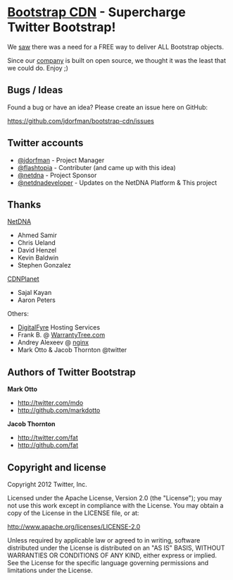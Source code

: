 [Bootstrap CDN](http://bootstrapcdn.com/) - Supercharge Twitter Bootstrap!
=================

We [saw](https://github.com/twitter/bootstrap/issues/1679#issuecomment-5861281) there was a need for a FREE way to deliver ALL Bootstrap objects. 

Since our [company](http://www.netdna.com/?src=github-readme) is built on open source, we thought it was the least that we could do. Enjoy ;)

Bugs / Ideas
-----------

Found a bug or have an idea? Please create an issue here on GitHub:

https://github.com/jdorfman/bootstrap-cdn/issues

Twitter accounts
---------------

* [@jdorfman](http://twitter.com/jdorfman) - Project Manager
* [@flashtopia](http://twitter.com/flashtopia) - Contributer (and came up with this idea)
* [@netdna](http://twitter.com/netdna) - Project Sponsor
* [@netdnadeveloper](http://twitter.com/netdnadeveloper) - Updates on the NetDNA Platform & This project

Thanks
-----

[NetDNA](http://www.netdna.com)
* Ahmed Samir
* Chris Ueland
* David Henzel
* Kevin Baldwin
* Stephen Gonzalez

[CDNPlanet](http://www.cdnplanet.com)
* Sajal Kayan
* Aaron Peters

Others:
* [DigitalFyre](http://digitalfyre.com) Hosting Services
* Frank B. @ [WarrantyTree.com](http://WarrantyTree.com)
* Andrey Alexeev @ [nginx](http://www.nginx.com)
* Mark Otto & Jacob Thornton @twitter

Authors of Twitter Bootstrap
-------

**Mark Otto**

+ http://twitter.com/mdo
+ http://github.com/markdotto

**Jacob Thornton**

+ http://twitter.com/fat
+ http://github.com/fat



Copyright and license
---------------------

Copyright 2012 Twitter, Inc.

Licensed under the Apache License, Version 2.0 (the "License");
you may not use this work except in compliance with the License.
You may obtain a copy of the License in the LICENSE file, or at:

   http://www.apache.org/licenses/LICENSE-2.0

Unless required by applicable law or agreed to in writing, software
distributed under the License is distributed on an "AS IS" BASIS,
WITHOUT WARRANTIES OR CONDITIONS OF ANY KIND, either express or implied.
See the License for the specific language governing permissions and
limitations under the License.
